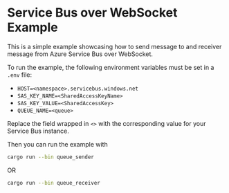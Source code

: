 # Service Bus over WebSocket Example

This is a simple example showcasing how to send message to and receiver message from Azure Service Bus over WebSocket.

To run the example, the following environment variables must be set in a `.env` file:

- `HOST=<namespace>.servicebus.windows.net`
- `SAS_KEY_NAME=<SharedAccessKeyName>`
- `SAS_KEY_VALUE=<SharedAccessKey>`
- `QUEUE_NAME=<queue>`

Replace the field wrapped in `<>` with the corresponding value for your Service Bus instance.

Then you can run the example with

```sh
cargo run --bin queue_sender
```

OR

```sh
cargo run --bin queue_receiver
```

